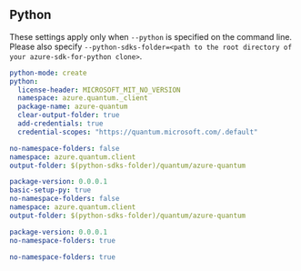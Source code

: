 ## Python

These settings apply only when `--python` is specified on the command line.
Please also specify `--python-sdks-folder=<path to the root directory of your azure-sdk-for-python clone>`.

``` yaml $(python)
python-mode: create
python:
  license-header: MICROSOFT_MIT_NO_VERSION
  namespace: azure.quantum._client
  package-name: azure-quantum
  clear-output-folder: true
  add-credentials: true
  credential-scopes: "https://quantum.microsoft.com/.default"
```

```yaml $(python) && $(python-mode) == 'update'
no-namespace-folders: false
namespace: azure.quantum.client
output-folder: $(python-sdks-folder)/quantum/azure-quantum
```

```yaml $(python) && $(python-mode) == 'create'
package-version: 0.0.0.1
basic-setup-py: true
no-namespace-folders: false
namespace: azure.quantum.client
output-folder: $(python-sdks-folder)/quantum/azure-quantum
```

```yaml $(python) && $(python-mode) == 'cli'
package-version: 0.0.0.1
no-namespace-folders: true
```

```yaml $(python) && $(python-mode) == 'pythonSdk'
no-namespace-folders: true
```
